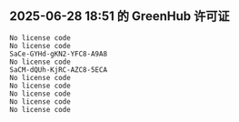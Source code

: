 ## 2025-06-28 18:51 的 GreenHub 许可证
```
No license code
No license code
SaCe-GYHd-gKN2-YFC8-A9A8
No license code
SaCM-dQUh-KjRC-AZC8-5ECA
No license code
No license code
No license code
No license code
No license code
```
